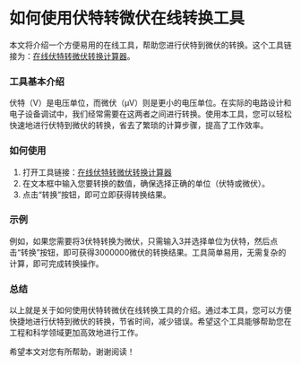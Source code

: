 如何使用伏特转微伏在线转换工具
===============

本文将介绍一个方便易用的在线工具，帮助您进行伏特到微伏的转换。这个工具链接为：[在线伏特转微伏转换计算器](https://www.onlinecalculatorsfree.com/zh-cn/convert/volts-to-microvolts.html)。

### 工具基本介绍

伏特（V）是电压单位，而微伏（µV）则是更小的电压单位。在实际的电路设计和电子设备调试中，我们经常需要在这两者之间进行转换。使用本工具，您可以轻松快速地进行伏特到微伏的转换，省去了繁琐的计算步骤，提高了工作效率。

### 如何使用

1. 打开工具链接：[在线伏特转微伏转换计算器](https://www.onlinecalculatorsfree.com/zh-cn/convert/volts-to-microvolts.html)
2. 在文本框中输入您要转换的数值，确保选择正确的单位（伏特或微伏）。
3. 点击“转换”按钮，即可立即获得转换结果。

### 示例

例如，如果您需要将3伏特转换为微伏，只需输入3并选择单位为伏特，然后点击“转换”按钮，即可获得3000000微伏的转换结果。工具简单易用，无需复杂的计算，即可完成转换操作。

### 总结

以上就是关于如何使用伏特转微伏在线转换工具的介绍。通过本工具，您可以方便快捷地进行伏特到微伏的转换，节省时间，减少错误。希望这个工具能够帮助您在工程和科学领域更加高效地进行工作。

希望本文对您有所帮助，谢谢阅读！